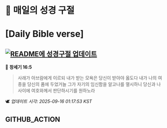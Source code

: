 # 🙏 매일의 성경 구절
# [Daily Bible verse]
## [![README에 성경구절 업데이트](https://github.com/DONGSUKA/first_test/actions/workflows/update-readme-bible.yml/badge.svg)](https://github.com/DONGSUKA/first_test/actions/workflows/update-readme-bible.yml)
<!-- START_BIBLE_VERSE -->
📖 **창세기 16:5**
> 사래가 아브람에게 이르되 내가 받는 모욕은 당신이 받아야 옳도다 내가 나의 여종을 당신의 품에 두었거늘 그가 자기의 임신함을 알고나를 멸시하니 당신과 나 사이에 여호와께서 판단하시기를 원하노라

🕊️ _업데이트 시각: 2025-09-16 01:17:53 KST_
  <!-- END_BIBLE_VERSE -->
## GITHUB_ACTION

